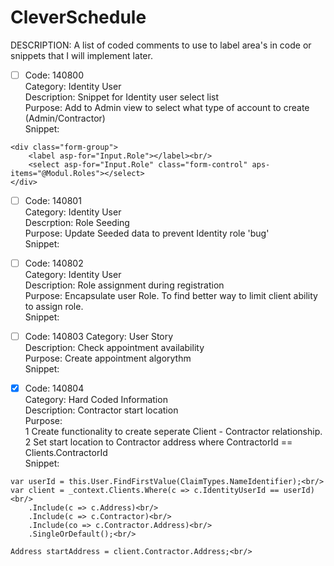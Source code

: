 # CleverSchedule

<!--Comment Codes-->

DESCRIPTION: A list of coded comments to use to label area's in code or snippets that I will implement later.

- [ ] Code: 140800<br/>
Category: Identity User<br/>
Description: Snippet for Identity user select list<br/>
Purpose: Add to Admin view to select what type of account to create (Admin/Contractor)<br/>
Snippet:<br/>

```
<div class="form-group">
    <label asp-for="Input.Role"></label><br/>
    <select asp-for="Input.Role" class="form-control" aps-items="@Modul.Roles"></select>
</div>
```

- [ ] Code: 140801 <br/>
    Category: Identity User<br/>
    Descrption: Role Seeding<br/>
    Purpose: Update Seeded data to prevent Identity role 'bug'<br/>
    Snippet:<br/>

- [ ] Code: 140802<br/>
Category: Identity User<br/>
Description: Role assignment during registration<br/>
Purpose: Encapsulate user Role. To find better way to limit client ability to assign role.<br/>
Snippet: 

- [ ] Code: 140803
Category: User Story<br/>
Description: Check appointment availability<br/>
Purpose: Create appointment algorythm<br/>
Snippet:<br/>

- [x] Code: 140804 <br/>
Category: Hard Coded Information<br/>
Description: Contractor start location<br/>
Purpose: <br/>
    1 Create functionality to create seperate Client - Contractor relationship.<br/>
    2 Set start location to Contractor address where ContractorId == Clients.ContractorId<br/>
Snippet: <br/>

```
var userId = this.User.FindFirstValue(ClaimTypes.NameIdentifier);<br/>
var client = _context.Clients.Where(c => c.IdentityUserId == userId)<br/>
    .Include(c => c.Address)<br/>
    .Include(c => c.Contractor)<br/>
    .Include(co => c.Contractor.Address)<br/>
    .SingleOrDefault();<br/>

Address startAddress = client.Contractor.Address;<br/>
```

